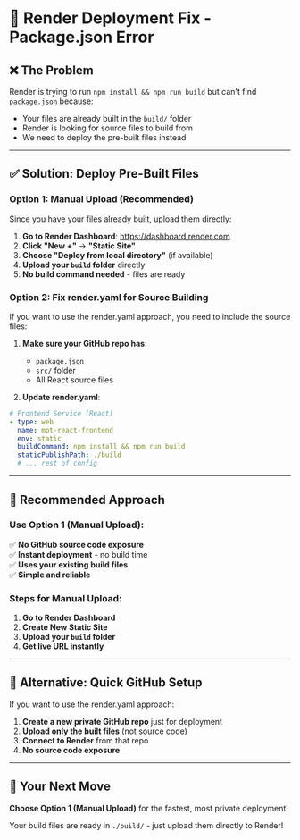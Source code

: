 # 🚨 **Render Deployment Fix - Package.json Error**

## ❌ **The Problem**

Render is trying to run `npm install && npm run build` but can't find `package.json` because:
- Your files are already built in the `build/` folder
- Render is looking for source files to build from
- We need to deploy the pre-built files instead

---

## ✅ **Solution: Deploy Pre-Built Files**

### **Option 1: Manual Upload (Recommended)**

Since you have your files already built, upload them directly:

1. **Go to Render Dashboard**: https://dashboard.render.com
2. **Click "New +"** → **"Static Site"**
3. **Choose "Deploy from local directory"** (if available)
4. **Upload your `build` folder** directly
5. **No build command needed** - files are ready

### **Option 2: Fix render.yaml for Source Building**

If you want to use the render.yaml approach, you need to include the source files:

1. **Make sure your GitHub repo has**:
   - `package.json`
   - `src/` folder
   - All React source files

2. **Update render.yaml**:
```yaml
# Frontend Service (React)
- type: web
  name: mpt-react-frontend
  env: static
  buildCommand: npm install && npm run build
  staticPublishPath: ./build
  # ... rest of config
```

---

## 🎯 **Recommended Approach**

### **Use Option 1 (Manual Upload)**:
✅ **No GitHub source code exposure**  
✅ **Instant deployment** - no build time  
✅ **Uses your existing build files**  
✅ **Simple and reliable**  

### **Steps for Manual Upload**:
1. **Go to Render Dashboard**
2. **Create New Static Site**
3. **Upload your `build` folder**
4. **Get live URL instantly**

---

## 🔧 **Alternative: Quick GitHub Setup**

If you want to use the render.yaml approach:

1. **Create a new private GitHub repo** just for deployment
2. **Upload only the built files** (not source code)
3. **Connect to Render** from that repo
4. **No source code exposure**

---

## 🚀 **Your Next Move**

**Choose Option 1 (Manual Upload)** for the fastest, most private deployment!

Your build files are ready in `./build/` - just upload them directly to Render!
